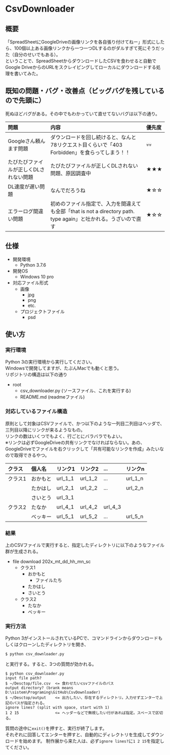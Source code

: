 # CsvDownloader

## 概要
「SpreadSheetにGoogleDriveの画像リンクを各自張り付けてねー」形式にしたら、100個以上ある画像リンクから一つ一つDLするのがダルすぎて死にそうだった（自分のせいでもある）。<br>
ということで、SpreadSheetからダウンロードしたCSVを食わせると自動でGoogle DriveからのURLをスクレイピングしてローカルにダウンロードする処理を書いてみた。

## 既知の問題・バグ・改善点（ビッグバグを残しているので先頭に）
死ぬほどバグがある。その中でもわかっていて直せてないバグは以下の通り。

| 問題 | 内容 | 優先度 |
| :-- | :-- | :-- |
| Googleさん頼んます問題 | ダウンロードを回し続けると、なんと78リクエスト目くらいで「403 Forbidden」を食らってしまう！！ | 💀💀 |
| たびたびファイルが正しくDLされない問題 | たびたびファイルが正しくDLされない問題、原因調査中 | ★★★ |
| DL速度が遅い問題 | なんでだろうね | ★☆☆ |
| エラーログ間違い問題 | 初めのファイル指定で、入力を間違えても全部「that is not a directory path. type again」と吐かれる。うざいので直す | ★☆☆ |

## 仕様
- 開発環境
  - Python 3.7.6
- 開発OS
  - Windows 10 pro
- 対応ファイル形式
  - 画像
    - jpg
    - png
    - etc.
  - プロジェクトファイル
    - psd

## 使い方
### 実行環境
Python 3の実行環境から実行してください。<br>
Windowsで開発してますが、たぶんMacでも動くと思う。<br>
リポジトリの構造は以下の通り
- root
  - csv_downloader.py (ソースファイル、これを実行する)
  - README.md (readmeファイル)

### 対応しているファイル構造
原則として対象はCSVファイルで、かつ以下のような一列目二列目はヘッダで、三列目以降にリンクが来るようなもの。<br>
リンクの数はいくつでもよく、行ごとにバラバラでもよい。<br>
※リンクは必ずGoogleDriveの共有リンクでなければならない。あの、GoogleDriveでファイルを右クリックして「共有可能なリンクを作成」みたいなので取得できるやつ。

| クラス | 個人名 | リンク1 | リンク2 | ... | リンクn |
| :-- | :-- | :-- | :-- | :-- | :-- |
| クラス1 | おかもと | url_1_1 | url_1_2 | ... | url_1_n |
| | たかはし | url_2_1 | url_2_2 | ... | url_2_n |
| | さいとう | url_3_1 | | | |
| クラス2 | たなか | url_4_1 | url_4_2 | url_4_3 | |
| | ベッキー | url_5_1 | url_5_2 | ... | url_5_n |

### 結果
上のCSVファイルで実行すると、指定したディレクトリに以下のようなファイル群が生成される。
- file download 202x_mt_dd_hh_mn_sc
  - クラス1
    - おかもと
      - ファイルたち
    - たかはし
    - さいとう
  - クラス2
    - たなか
    - ベッキー

### 実行方法
Python 3がインストールされているPCで、コマンドラインからダウンロードもしくはクローンしたディレクトリを開き、
``` 
$ python csv_downloader.py
 ```
と実行する。すると、3つの質問が効かれる。
```
$ python csv_downloader.py
input file path?
$ ~/Desctop/file.csv  <= 食わせたいcsvファイルのパス
output directory? (brank means D:\sistem\Programing\GitHub\CsvDownloader)
$ ~/Desctop/output    <= 出力したい、存在するディレクトリ。入力せずエンターで上記のパスが指定される。
ignore lines? (split with space, start with 1)
1 2 15                <= ヘッダーなどで無視したい行があれば指定。スペースで区切る。
```

質問の途中に```exit()```を押すと、実行が終了します。<br>
それぞれに回答してエンターを押すと、自動的にディレクトリを生成してダウンロードを始めます。
制作展から来た人は、必ず```ignore lines?```に```1 2 15```を指定してください。

